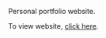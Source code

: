 Personal portfolio website.

To view website, [click here](https://sandeepkonda.github.io/portfolio/).